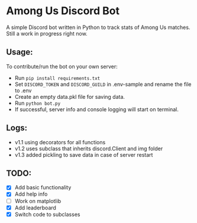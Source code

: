 # Among Us Discord Bot
A simple Discord bot written in Python to track stats of Among Us matches. <br>
Still a work in progress right now.

## Usage:
To contribute/run the bot on your own server:

* Run ```pip install requirements.txt```
* Set ```DISCORD_TOKEN``` and ```DISCORD_GUILD``` in .env-sample and rename the file to .env
* Create an empty data.pkl file for saving data.
* Run ```python bot.py```
* If successful, server info and console logging will start on terminal.

## Logs:
* v1.1 using decorators for all functions
* v1.2 uses subclass that inherits discord.Client and img folder
* v1.3 added pickling to save data in case of server restart

## TODO:

- [X] Add basic functionality
- [X] Add help info
- [ ] Work on matplotlib
- [X] Add leaderboard
- [X] Switch code to subclasses
